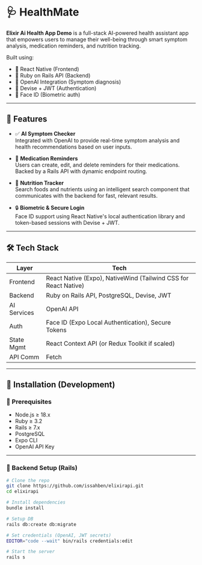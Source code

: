 # 🩺 HealthMate

**Elixir Ai Health App Demo** is a full-stack AI-powered health assistant app that empowers users to manage their well-being through smart symptom analysis, medication reminders, and nutrition tracking.

Built using:
- 📱 React Native (Frontend)
- 🔧 Ruby on Rails API (Backend)
- 🧠 OpenAI Integration (Symptom diagnosis)
- 🔐 Devise + JWT (Authentication)
- 🧬 Face ID (Biometric auth)

---

## 🚀 Features

- ✅ **AI Symptom Checker**  
  Integrated with OpenAI to provide real-time symptom analysis and health recommendations based on user inputs.

- 🔔 **Medication Reminders**  
  Users can create, edit, and delete reminders for their medications. Backed by a Rails API with dynamic endpoint routing.

- 🥦 **Nutrition Tracker**  
  Search foods and nutrients using an intelligent search component that communicates with the backend for fast, relevant results.

- 🔒 **Biometric & Secure Login**  
  Face ID support using React Native's local authentication library and token-based sessions with Devise + JWT.


---

## 🛠 Tech Stack

| Layer        | Tech                                                                 |
|--------------|----------------------------------------------------------------------|
| Frontend     | React Native (Expo), NativeWind (Tailwind CSS for React Native)     |
| Backend      | Ruby on Rails API, PostgreSQL, Devise, JWT                           |
| AI Services  | OpenAI API                                                           |
| Auth         | Face ID (Expo Local Authentication), Secure Tokens                   |
| State Mgmt   | React Context API (or Redux Toolkit if scaled)                       |
| API Comm     | Fetch                                                                |

---

## 🧪 Installation (Development)

### 🧩 Prerequisites

- Node.js ≥ 18.x  
- Ruby ≥ 3.2  
- Rails ≥ 7.x  
- PostgreSQL  
- Expo CLI  
- OpenAI API Key

---

### 🔧 Backend Setup (Rails)

```bash
# Clone the repo
git clone https://github.com/issahben/elixirapi.git
cd elixirapi

# Install dependencies
bundle install

# Setup DB
rails db:create db:migrate

# Set credentials (OpenAI, JWT secrets)
EDITOR="code --wait" bin/rails credentials:edit

# Start the server
rails s
